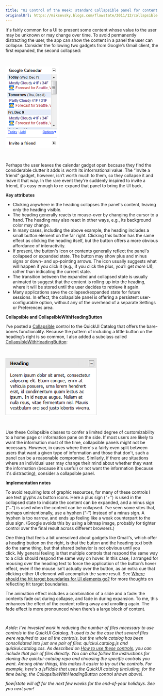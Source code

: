 ```yaml
---
title: "UI Control of the Week: standard Collapsible panel for content that can be put away"
originalUrl: https://miksovsky.blogs.com/flowstate/2011/12/collapsible.html
---
```


<p>
  It&#39;s fairly common for a UI to present some content whose value to the
  user may be unknown or may change over time. To avoid permanently distracting
  the user, the app can show the content in a panel the user can collapse.
  Consider the following two gadgets from Google’s Gmail client, the first
  expanded, the second collapsed:
</p>
<p>&#0160;</p>
<p>
  <img
    src="/images/flowstate/6a00d83451fb6769e2015437fc2752970c-pi.png"
    alt="Gmail Gadgets"
  />
</p>
<p>&#0160;</p>
<p>
  Perhaps the user leaves the calendar gadget open because they find the
  considerable clutter it adds is worth its informational value. The “Invite a
  friend” gadget, however, isn’t worth much to them, so they collapse it and
  leave it that way. In the rare event they&#39;re suddenly inspired to invite a
  friend, it&#39;s easy enough to re-expand that panel to bring the UI back.
</p>
<p><strong>Key attributes</strong></p>
<ul>
  <li>
    Clicking anywhere in the heading collapses the panel&#39;s content, leaving
    only the heading visible.
  </li>
  <li>
    The heading generally reacts to mouse-over by changing the cursor to a hand.
    The heading may also react in other ways, e.g., its background color may
    change.
  </li>
  <li>
    In many cases, including the above example, the heading includes a small
    button element on the far right. Clicking this button has the same effect as
    clicking the heading itself, but the button offers a more obvious affordance
    of interactivity.
  </li>
  <li>
    If present, the button&#39;s icon or contents generally reflect the
    panel&#39;s collapsed or expanded state. The button may show plus and minus
    signs or down- and up-pointing arrows. The icon usually suggests what will
    happen if you click it (e.g., if you click the plus, you’ll get
    <em>more </em>UI), rather than indicating the current state.
  </li>
  <li>
    The transition between the expanded and collapsed state is usually animated
    to suggest that the content is rolling up into the heading, where it will be
    stored until the user decides to retrieve it again.
  </li>
  <li>
    Many applications save the collapsed/expanded state for future sessions. In
    effect, the collapsible panel is offering a persistent user-configurable
    option, without any of the overhead of a separate Settings or Preferences
    area.
  </li>
</ul>
<p><strong>Collapsible and CollapsibleWithHeadingButton</strong></p>
<p>
  I&#39;ve posted a
  <a href="https://quickui.org/catalog/Collapsible">Collapsible</a> control to
  the QuickUI Catalog that offers the bare-bones functionality. Because the
  pattern of including a little button on the heading’s right is so common, I
  also added a subclass called
  <a href="https://quickui.org/catalog/CollapsibleWithHeadingButton"
    >CollapsibleWithHeadingButton</a
  >:
</p>
<p>&#0160;</p>
<p>
  <img
    src="/images/flowstate/6a00d83451fb6769e2015437fc2758970c-pi.png"
    alt="CollapsibleWithHeadingButton"
  />
</p>
<p>&#0160;</p>
<p>
  Use these Collapsible classes to confer a limited degree of customizability to
  a home page or information pane on the side. If most users are likely to want
  the information most of the time, collapsible panels might not be necessary.
  However, in cases where there&#39;s a fairly even split between users that
  want a given type of information and those that don&#39;t, such a panel can be
  a reasonable compromise. Similarly, if there are situations where an
  individual user may change their mind about whether they want the information
  (because it&#39;s useful) or not want the information (because it&#39;s
  distracting), consider a collapsible panel.
</p>
<p><strong>Implementation notes</strong></p>
<p>
  To avoid requiring lots of graphic resources, for many of these controls I use
  text glyphs as button icons. Here a plus sign (“+”) is used in the collapsed
  state to indicate the content can be expanded, and a minus sign (“−”) is used
  when the content can be collapsed. I&#39;ve seen some sites that, perhaps
  unintentionally, use a hyphen (“-”) instead of a minus sign. A hyphen is too
  narrow, and ends up feeling like a weak counterpart to the plus sign. (Google
  avoids this by using a bitmap image, probably for tighter control over the
  final result across different browsers.)
</p>
<p>
  One thing that feels a bit unresolved about gadgets like Gmail&#39;s, which
  offer a heading button on the right, is that the button and the heading text
  both do the same thing, but that shared behavior&#0160;is not obvious until
  you click.&#0160;My general feeling is that multiple controls that respond the
  same way to a click should respond the same way on hover. In this case, I
  arranged for mousing over the heading text to force the application of the
  button’s hover effect, even if the mouse isn’t actually over the button, as an
  extra cue that clicking either UI element will accomplish the same result. See
  <a
    href="/posts/2011/05-02-where-should-the-hit-target-boundaries-for-ui-elements-go.html"
    >Where should the hit target boundaries for UI elements go?</a
  >
  for more thoughts on reflecting hit target boundaries.
</p>
<p>
  The animation effect includes a combination of a slide and a fade: the
  contents fade out during collapse, and fade in during expansion. To me, this
  enhances the effect of the content rolling away and unrolling again.&#0160;The
  fade effect is more pronounced when there’s a large block of content.
</p>
<p>&#0160;</p>
<p>
  <em
    >Aside: I&#39;ve invested work in reducing the number of files necessary to
    use controls in the QuickUI Catalog. It used to be the case that several
    files were required to use all the controls, but the whole catalog has been
    consolidated into just one pair of files: quickui.catalog.js and
    quickui.catalog.css. As described on
    <a href="https://quickui.org/catalog/usingCatalog.html"
      >How to use these controls</a
    >, </em
  ><em
    >you can include that pair of files directly. You can also follow the
    instructions for cloning the quickui-catalog repo and choosing the specific
    controls you want. Among other things, this makes it easier to try out the
    controls. For example, here&#39;s a
    <a href="http://jsfiddle.net/quickui/krubE/"
      >jsFiddle that uses the QuickUI catalog</a
    >
    (including, for the time being, the CollapsibleWithHeadingButton control
    shown above).</em
  >
</p>
<p>
  <em
    >flow|state will off for the next few weeks for the end-of-year holidays.
    See you next year!</em
  >
</p>
